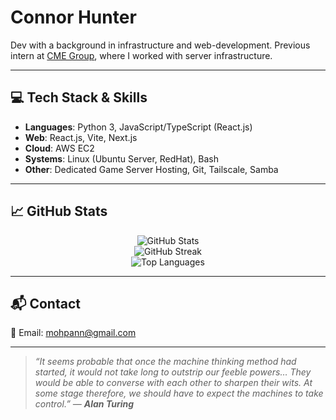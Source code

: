 # Connor Hunter

Dev with a background in infrastructure and web-development. Previous intern at [CME Group](https://www.cmegroup.com/), where I worked with server infrastructure.

---

## 💻 Tech Stack & Skills

* **Languages**: Python 3, JavaScript/TypeScript (React.js)
* **Web**: React.js, Vite, Next.js
* **Cloud**: AWS EC2
* **Systems**: Linux (Ubuntu Server, RedHat), Bash
* **Other**: Dedicated Game Server Hosting, Git, Tailscale, Samba

---

## 📈 GitHub Stats

<p align="center">
  <img src="https://github-readme-stats.vercel.app/api?username=Mohpann&show_icons=true&theme=github_dark&hide_title=true" alt="GitHub Stats" />
  <br />
  <img src="https://github-readme-streak-stats.herokuapp.com?user=Mohpann&theme=github-dark&hide_border=true" alt="GitHub Streak" />
  <br />
  <img src="https://github-readme-stats.vercel.app/api/top-langs/?username=Mohpann&layout=compact&theme=github_dark" alt="Top Languages" />
</p>

---

## 📬 Contact

📧 Email: [mohpann@gmail.com](mailto:mohpann@gmail.com)

---

> *“It seems probable that once the machine thinking method had started, it would not take long to outstrip our feeble powers… They would be able to converse with each other to sharpen their wits. At some stage therefore, we should have to expect the machines to take control.”*
> *― **Alan Turing***
